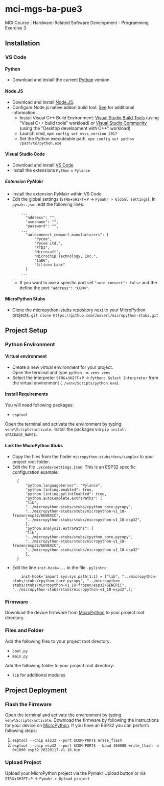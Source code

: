 # mci-mgs-ba-pue3
MCI Course | Hardware-Related Software Development - Programming Exercise 3

## Installation

### VS Code

#### Python

- Download and install the current [Python](https://www.python.org/downloads/) version.

#### Node.JS

- Download and install [Node.JS](https://nodejs.org/en/).
- Configure Node.js native addon build tool. [See](https://github.com/nodejs/node-gyp#on-windows) for additional information.
  - Install Visual C++ Build Environment: [Visual Studio Build Tools](https://visualstudio.microsoft.com/thank-you-downloading-visual-studio/?sku=BuildTools) (using "Visual C++ build tools" workload) or [Visual Studio Community](https://visualstudio.microsoft.com/thank-you-downloading-visual-studio/?sku=Community) (using the "Desktop development with C++" workload)
  - Launch cmd, `npm config set msvs_version 2017`
  - Set the Python executeable path, `npm config set python /path/to/python.exe`

#### Visual Studio Code

- Download and install [VS Code](https://code.visualstudio.com/download)
- Install the extensions `Python` + `Pylance`

##### Extension PyMakr

- Install the extension PyMakr within VS Code.
- Edit the global settings (`STRG`+`SHIFT`+`P` -> `Pymakr > Global settings`). In `pymakr.json` edit the following lines:
  ```
	  ...
		"address": "",
		"username": "",
		"password": "",
	  ...
		"autoconnect_comport_manufacturers": [
			"Pycom",
			"Pycom Ltd.",
			"FTDI",
			"Microsoft",
			"Microchip Technology, Inc.",
			"1a86",
			"Silicon Labs"
		]
	  ...
  ```
    - If you want to use a specific port set `"auto_connect": false` and the define the port `"address": "COM4"`.

#### MicroPython Stubs

- Clone the [micropython-stubs](https://github.com/Josverl/micropython-stubs) repository next to your MicroPython projects.
  `git clone https://github.com/Josverl/micropython-stubs.git`

## Project Setup

### Python Environment

#### Virtual environment

- Create a new virtual environment for your project.  
  Open the terminal and type `python -m venv venv`
- Select the interpreter `STRG`+`SHIFT`+`P` -> `Python: Select Interpreter` from the virtual environment (`./venv/Scripts/python.exe`).

#### Install Requirements

You will need following packages:
- `esptool`

Open the terminal and activate the environment by typing `venv\Scripts\activate`.
Install the packages via `pip install $PACKAGE_NAME$`.

#### Link the MicroPython Stubs

- Copy the files from the floder `micropython-stubs/docs/samples` to your project root folder.
- Edit the file `.vscode/settings.json`. This is an ESP32 specific configuration example:
  ```
	{
	    "python.languageServer": "Pylance",
	    "python.linting.enabled": true,
	    "python.linting.pylintEnabled": true,
	    "python.autoComplete.extraPaths": [
		"lib",
		"../micropython-stubs/stubs/cpython_core-pycopy",
		"../micropython-stubs/stubs/micropython-v1_18-frozen/esp32/GENERIC",
		"../micropython-stubs/stubs/micropython-v1_18-esp32",
	    ],
	    "python.analysis.extraPaths": [
		"lib",
		"../micropython-stubs/stubs/cpython_core-pycopy",
		"../micropython-stubs/stubs/micropython-v1_18-frozen/esp32/GENERIC",
		"../micropython-stubs/stubs/micropython-v1_18-esp32"
	    ],
	}
  ```
- Edit the line `init-hook=...` in the file `.pylintrc`.
  ```
	  init-hook='import sys;sys.path[1:1] = ["lib", "../micropython-stubs/stubs/cpython_core-pycopy", "../micropython-stubs/stubs/micropython-v1_18-frozen/esp32/GENERIC", "../micropython-stubs/stubs/micropython-v1_18-esp32",];'
  ```
  
### Firmware

Download the device firmware from [MicroPython](https://micropython.org/download/) to your project root directory.

### Files and Folder

Add the following files to your project root directory:
- `boot.py`
- `main.py`

Add the following folder to your project root directory:
- `lib` for additional modules.

## Project Deployment

### Flash the Firmware

Open the terminal and activate the environment by typing `venv\Scripts\activate`.
Download the firmware by following the instructions for your device on [MicroPython](https://micropython.org/download/).
If you have an ESP32 you can perform following steps:
1. `esptool --chip esp32 --port $COM-PORT$ erase_flash`
2. `esptool --chip esp32 --port $COM-PORT$ --baud 460800 write_flash -z 0x1000 esp32-20220117-v1.18.bin`

### Upload Project

Upload your MicroPython project via the Pymakr Upload button or via `STRG`+`SHIFT`+`P` -> `Pymakr > Upload project`
